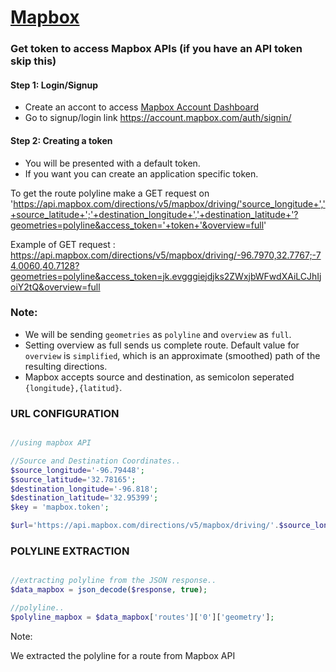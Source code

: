 # [Mapbox](https://www.mapbox.com/)

### Get token to access Mapbox APIs (if you have an API token skip this)
#### Step 1: Login/Signup
* Create an accont to access [Mapbox Account Dashboard](https://account.mapbox.com/)
* Go to signup/login link https://account.mapbox.com/auth/signin/

#### Step 2: Creating a token
* You will be presented with a default token.
* If you want you can create an application specific token.


To get the route polyline make a GET request on 'https://api.mapbox.com/directions/v5/mapbox/driving/'source_longitude+','+source_latitude+';'+destination_longitude+','+destination_latitude+'?geometries=polyline&access_token='+token+'&overview=full'

Example of GET request : https://api.mapbox.com/directions/v5/mapbox/driving/-96.7970,32.7767;-74.0060,40.7128?geometries=polyline&access_token=jk.evgggiejdjks2ZWxjbWFwdXAiLCJhIjoiY2tQ&overview=full

### Note:
* We will be sending `geometries` as `polyline` and `overview` as `full`.
* Setting overview as full sends us complete route. Default value for `overview` is `simplified`, which is an approximate (smoothed) path of the resulting directions.
* Mapbox accepts source and destination, as semicolon seperated
  `{longitude},{latitud}`.

### URL CONFIGURATION
```php

//using mapbox API

//Source and Destination Coordinates..
$source_longitude='-96.79448';
$source_latitude='32.78165';
$destination_longitude='-96.818';
$destination_latitude='32.95399';
$key = 'mapbox.token';

$url='https://api.mapbox.com/directions/v5/mapbox/driving/'.$source_longitude.','.$source_latitude.';'.$destination_longitude.','.$destination_latitude.'?geometries=polyline&access_token='.$key.'&overview=full';

```

### POLYLINE EXTRACTION
```php

//extracting polyline from the JSON response..
$data_mapbox = json_decode($response, true);

//polyline..
$polyline_mapbox = $data_mapbox['routes']['0']['geometry'];

```

Note:

We extracted the polyline for a route from Mapbox API